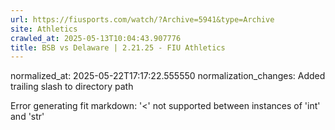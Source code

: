 ```yaml
---
url: https://fiusports.com/watch/?Archive=5941&type=Archive
site: Athletics
crawled_at: 2025-05-13T10:04:43.907776
title: BSB vs Delaware | 2.21.25 - FIU Athletics
---
```

normalized_at: 2025-05-22T17:17:22.555550
normalization_changes: Added trailing slash to directory path

Error generating fit markdown: '<' not supported between instances of 'int' and 'str'